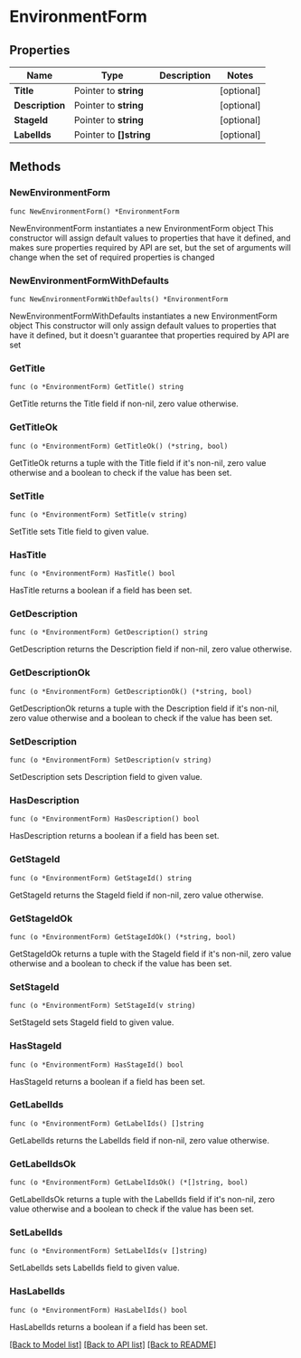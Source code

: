 # EnvironmentForm

## Properties

Name | Type | Description | Notes
------------ | ------------- | ------------- | -------------
**Title** | Pointer to **string** |  | [optional] 
**Description** | Pointer to **string** |  | [optional] 
**StageId** | Pointer to **string** |  | [optional] 
**LabelIds** | Pointer to **[]string** |  | [optional] 

## Methods

### NewEnvironmentForm

`func NewEnvironmentForm() *EnvironmentForm`

NewEnvironmentForm instantiates a new EnvironmentForm object
This constructor will assign default values to properties that have it defined,
and makes sure properties required by API are set, but the set of arguments
will change when the set of required properties is changed

### NewEnvironmentFormWithDefaults

`func NewEnvironmentFormWithDefaults() *EnvironmentForm`

NewEnvironmentFormWithDefaults instantiates a new EnvironmentForm object
This constructor will only assign default values to properties that have it defined,
but it doesn't guarantee that properties required by API are set

### GetTitle

`func (o *EnvironmentForm) GetTitle() string`

GetTitle returns the Title field if non-nil, zero value otherwise.

### GetTitleOk

`func (o *EnvironmentForm) GetTitleOk() (*string, bool)`

GetTitleOk returns a tuple with the Title field if it's non-nil, zero value otherwise
and a boolean to check if the value has been set.

### SetTitle

`func (o *EnvironmentForm) SetTitle(v string)`

SetTitle sets Title field to given value.

### HasTitle

`func (o *EnvironmentForm) HasTitle() bool`

HasTitle returns a boolean if a field has been set.

### GetDescription

`func (o *EnvironmentForm) GetDescription() string`

GetDescription returns the Description field if non-nil, zero value otherwise.

### GetDescriptionOk

`func (o *EnvironmentForm) GetDescriptionOk() (*string, bool)`

GetDescriptionOk returns a tuple with the Description field if it's non-nil, zero value otherwise
and a boolean to check if the value has been set.

### SetDescription

`func (o *EnvironmentForm) SetDescription(v string)`

SetDescription sets Description field to given value.

### HasDescription

`func (o *EnvironmentForm) HasDescription() bool`

HasDescription returns a boolean if a field has been set.

### GetStageId

`func (o *EnvironmentForm) GetStageId() string`

GetStageId returns the StageId field if non-nil, zero value otherwise.

### GetStageIdOk

`func (o *EnvironmentForm) GetStageIdOk() (*string, bool)`

GetStageIdOk returns a tuple with the StageId field if it's non-nil, zero value otherwise
and a boolean to check if the value has been set.

### SetStageId

`func (o *EnvironmentForm) SetStageId(v string)`

SetStageId sets StageId field to given value.

### HasStageId

`func (o *EnvironmentForm) HasStageId() bool`

HasStageId returns a boolean if a field has been set.

### GetLabelIds

`func (o *EnvironmentForm) GetLabelIds() []string`

GetLabelIds returns the LabelIds field if non-nil, zero value otherwise.

### GetLabelIdsOk

`func (o *EnvironmentForm) GetLabelIdsOk() (*[]string, bool)`

GetLabelIdsOk returns a tuple with the LabelIds field if it's non-nil, zero value otherwise
and a boolean to check if the value has been set.

### SetLabelIds

`func (o *EnvironmentForm) SetLabelIds(v []string)`

SetLabelIds sets LabelIds field to given value.

### HasLabelIds

`func (o *EnvironmentForm) HasLabelIds() bool`

HasLabelIds returns a boolean if a field has been set.


[[Back to Model list]](../README.md#documentation-for-models) [[Back to API list]](../README.md#documentation-for-api-endpoints) [[Back to README]](../README.md)


